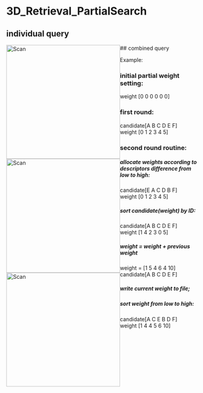 # 3D_Retrieval_PartialSearch

## individual query
<a style="float:left;">
    <img src="https://github.com/mincongzhang/3D_Retrieval_PartialSearch/raw/master/individual_query_results1.png" alt="Scan" title="Scan" height="300"/>
</a>
<a style="float:left;">
    <img src="https://github.com/mincongzhang/3D_Retrieval_PartialSearch/raw/master/individual_query_results2.png" alt="Scan" title="Scan" height="300"/>
</a>
## combined query
<a style="float:left;">
    <img src="https://github.com/mincongzhang/3D_Retrieval_PartialSearch/raw/master/combined_results.png" alt="Scan" title="Scan" height="300"/>
</a>




Example:
### initial partial weight setting:
weight   [0 0 0 0 0 0]  

### first round:  
candidate[A B C D E F]  
weight   [0 1 2 3 4 5]  

### second round routine:  
##### allocate weights according to descriptors difference from low to high:  
candidate[E A C D B F]  
weight   [0 1 2 3 4 5]  

##### sort candidate(weight) by ID:  
candidate[A B C D E F]  
weight   [1 4 2 3 0 5]  

##### weight = weight + previous weight  
weight = [1 5 4 6 4 10]  
candidate[A B C D E F]  

##### write current weight to file;  

##### sort weight from low to high:  
candidate[A C E B D F]  
weight   [1 4 4 5 6 10]  
